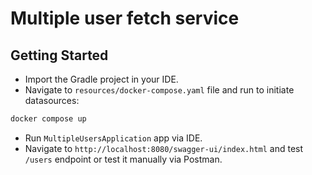 # Multiple user fetch service

## Getting Started

- Import the Gradle project in your IDE.
- Navigate to `resources/docker-compose.yaml` file and run to initiate datasources:
```bash
docker compose up
```
- Run `MultipleUsersApplication` app via IDE.
- Navigate to `http://localhost:8080/swagger-ui/index.html` and test `/users` endpoint or test it manually via Postman. 